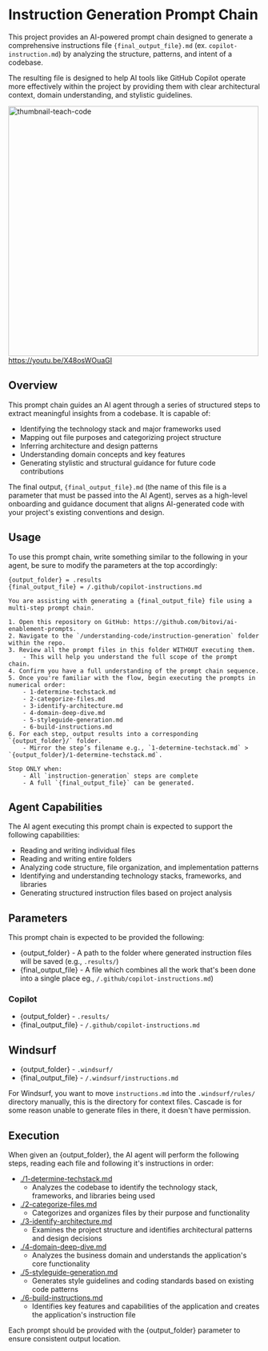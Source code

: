 # Instruction Generation Prompt Chain

This project provides an AI-powered prompt chain designed to generate a comprehensive instructions file `{final_output_file}.md` (ex. `copilot-instruction.md`) by analyzing the structure, patterns, and intent of a codebase.

The resulting file is designed to help AI tools like GitHub Copilot operate more effectively within the project by providing them with clear architectural context, domain understanding, and stylistic guidelines.

<a href="https://youtu.be/X48osWOuaGI" target="_blank">
    <img width="500" alt="thumbnail-teach-code" src="https://github.com/user-attachments/assets/f87f6a84-2e31-49f9-b6af-b72bdcf0e821" />
    
</a>
<br />
<a href="https://youtu.be/X48osWOuaGI" target="_blank">https://youtu.be/X48osWOuaGI</a>

## Overview

This prompt chain guides an AI agent through a series of structured steps to extract meaningful insights from a codebase. It is capable of:

- Identifying the technology stack and major frameworks used
- Mapping out file purposes and categorizing project structure
- Inferring architecture and design patterns
- Understanding domain concepts and key features
- Generating stylistic and structural guidance for future code contributions

The final output, `{final_output_file}.md` (the name of this file is a parameter that must be passed into the AI Agent), serves as a high-level onboarding and guidance document that aligns AI-generated code with your project's existing conventions and design.

## Usage

To use this prompt chain, write something similar to the following in your agent, be sure to modify the parameters at the top accordingly:

```
{output_folder} = .results
{final_output_file} = /.github/copilot-instructions.md

You are assisting with generating a {final_output_file} file using a multi-step prompt chain.

1. Open this repository on GitHub: https://github.com/bitovi/ai-enablement-prompts.
2. Navigate to the `/understanding-code/instruction-generation` folder within the repo.
3. Review all the prompt files in this folder WITHOUT executing them. 
    - This will help you understand the full scope of the prompt chain.
4. Confirm you have a full understanding of the prompt chain sequence.
5. Once you're familiar with the flow, begin executing the prompts in numerical order:
    - 1-determine-techstack.md
    - 2-categorize-files.md
    - 3-identify-architecture.md
    - 4-domain-deep-dive.md
    - 5-styleguide-generation.md
    - 6-build-instructions.md
6. For each step, output results into a corresponding `{output_folder}/` folder.
    - Mirror the step’s filename e.g., `1-determine-techstack.md` > `{output_folder}/1-determine-techstack.md`.

Stop ONLY when:
    - All `instruction-generation` steps are complete
    - A full `{final_output_file}` can be generated.
```

## Agent Capabilities

The AI agent executing this prompt chain is expected to support the following capabilities:

- Reading and writing individual files
- Reading and writing entire folders
- Analyzing code structure, file organization, and implementation patterns
- Identifying and understanding technology stacks, frameworks, and libraries
- Generating structured instruction files based on project analysis

## Parameters

This prompt chain is expected to be provided the following:

- {output_folder} - A path to the folder where generated instruction files will be saved (e.g., `.results/`)
- {final_output_file} - A file which combines all the work that's been done into a single place eg., `/.github/copilot-instructions.md`)

### Copilot
- {output_folder} - `.results/`
- {final_output_file} - `/.github/copilot-instructions.md`

## Windsurf
- {output_folder} - `.windsurf/`
- {final_output_file} - `/.windsurf/instructions.md`

For Windsurf, you want to move `instructions.md` into the `.windsurf/rules/` directory manually, this is the directory for context files. Cascade is for some reason unable to generate files in there, it doesn't have permission.

## Execution

When given an {output_folder}, the AI agent will perform the following steps, reading each file and following it's instructions in order:

- [./1-determine-techstack.md](./1-determine-techstack.md)
    - Analyzes the codebase to identify the technology stack, frameworks, and libraries being used
- [./2-categorize-files.md](./2-categorize-files.md)
    - Categorizes and organizes files by their purpose and functionality
- [./3-identify-architecture.md](./3-identify-architecture.md)
    - Examines the project structure and identifies architectural patterns and design decisions
- [./4-domain-deep-dive.md](./4-domain-deep-dive.md) 
    - Analyzes the business domain and understands the application's core functionality
- [./5-styleguide-generation.md](./5-styleguide-generation.md)
    - Generates style guidelines and coding standards based on existing code patterns
- [./6-build-instructions.md](./6-build-instructions.md)
    - Identifies key features and capabilities of the application and creates the application's instruction file

Each prompt should be provided with the {output_folder} parameter to ensure consistent output location.
